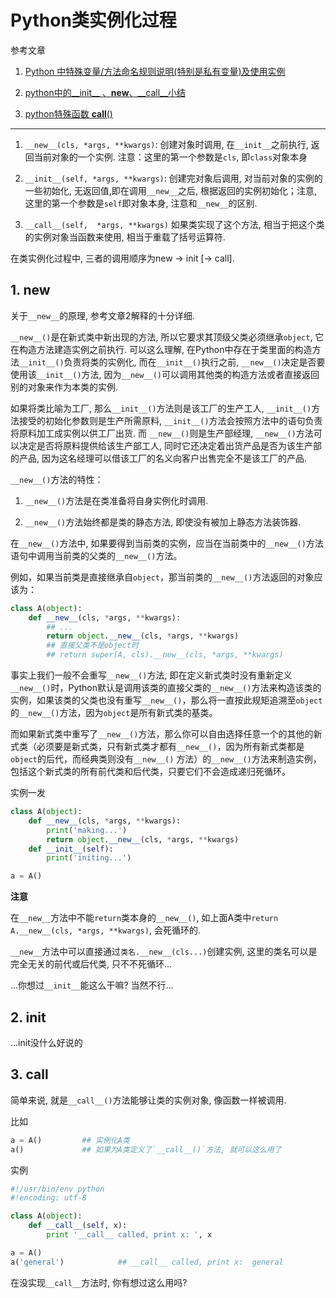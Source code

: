 # Python类实例化过程

参考文章

1. [Python 中特殊变量/方法命名规则说明(特别是私有变量)及使用实例](http://www.cnblogs.com/king-sun/p/4361998.html)

2. [python中的__init__ 、__new__、__call__小结](http://www.jb51.net/article/49375.htm)

3. [python特殊函数 __call__()](http://www.cnblogs.com/superxuezhazha/p/5793536.html)

------

1. `__new__(cls, *args, **kwargs)`: 创建对象时调用, 在`__init__`之前执行, 返回当前对象的一个实例. 注意：这里的第一个参数是`cls`, 即`class`对象本身

2. `__init__(self, *args, **kwargs)`: 创建完对象后调用, 对当前对象的实例的一些初始化, 无返回值,即在调用`__new__`之后, 根据返回的实例初始化；注意, 这里的第一个参数是`self`即对象本身, 注意和`__new__`的区别.

3. `__call__(self,  *args, **kwargs)` 如果类实现了这个方法, 相当于把这个类的实例对象当函数来使用, 相当于重载了括号运算符.

在类实例化过程中, 三者的调用顺序为new -> init [-> call].

## 1. new

关于`__new__`的原理, 参考文章2解释的十分详细.

`__new__()`是在新式类中新出现的方法, 所以它要求其顶级父类必须继承`object`, 它在构造方法建造实例之前执行. 可以这么理解, 在Python中存在于类里面的构造方法`__init__()`负责将类的实例化, 而在`__init__()`执行之前, `__new__()`决定是否要使用该`__init__()`方法, 因为`__new__()`可以调用其他类的构造方法或者直接返回别的对象来作为本类的实例. 

如果将类比喻为工厂, 那么`__init__()`方法则是该工厂的生产工人, `__init__()`方法接受的初始化参数则是生产所需原料, `__init__()`方法会按照方法中的语句负责将原料加工成实例以供工厂出货. 而 `__new__()`则是生产部经理, `__new__()`方法可以决定是否将原料提供给该生产部工人, 同时它还决定着出货产品是否为该生产部的产品, 因为这名经理可以借该工厂的名义向客户出售完全不是该工厂的产品. 

`__new__()`方法的特性：

1. `__new__()`方法是在类准备将自身实例化时调用. 

2. `__new__()`方法始终都是类的静态方法, 即使没有被加上静态方法装饰器. 

在`__new__()`方法中, 如果要得到当前类的实例，应当在当前类中的`__new__()`方法语句中调用当前类的父类的`__new__()`方法。

例如，如果当前类是直接继承自`object`，那当前类的`__new__()`方法返回的对象应该为：

```py
class A(object):
    def __new__(cls, *args, **kwargs):
        ## ...
        return object.__new__(cls, *args, **kwargs)
        ## 直接父类不是object时
        ## return super(A, cls).__new__(cls, *args, **kwargs)
```

事实上我们一般不会重写`__new__()`方法, 即在定义新式类时没有重新定义`__new__()`时，Python默认是调用该类的直接父类的`__new__()`方法来构造该类的实例，如果该类的父类也没有重写`__new__()`，那么将一直按此规矩追溯至`object`的`__new__()`方法，因为`object`是所有新式类的基类。

而如果新式类中重写了`__new__()`方法，那么你可以自由选择任意一个的其他的新式类（必须要是新式类，只有新式类才都有`__new__()`，因为所有新式类都是`object`的后代，而经典类则没有`__new__()` 方法）的`__new__()`方法来制造实例，包括这个新式类的所有前代类和后代类，只要它们不会造成递归死循环。

实例一发

```py
class A(object):
    def __new__(cls, *args, **kwargs):
        print('making...')
        return object.__new__(cls, *args, **kwargs)
    def __init__(self):
        print('initing...')

a = A()
```

**注意**

在`__new__`方法中不能`return`类本身的`__new__()`, 如上面A类中`return A.__new__(cls, *args, **kwargs)`, 会死循环的.

`__new__`方法中可以直接通过`类名.__new__(cls...)`创建实例, 这里的类名可以是完全无关的前代或后代类, 只不不死循环...

...你想过`__init__`能这么干嘛? 当然不行...

## 2. init

...init没什么好说的

## 3. call

简单来说, 就是`__call__()`方法能够让类的实例对象, 像函数一样被调用.

比如

```py
a = A()         ## 实例化A类
a()             ## 如果为A类定义了`__call__()`方法, 就可以这么用了
```

实例

```py
#!/usr/bin/env python
#!encoding: utf-8

class A(object):
    def __call__(self, x):
        print '__call__ called, print x: ', x

a = A()
a('general')            ## __call__ called, print x:  general
```

在没实现`__call__`方法时, 你有想过这么用吗?